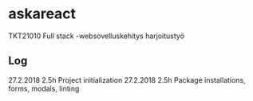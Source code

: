 # askareact
TKT21010 Full stack -websovelluskehitys harjoitustyö

## Log
27.2.2018 2.5h Project initialization
27.2.2018 2.5h Package installations, forms, modals, linting
